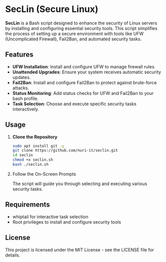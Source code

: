 # SecLin (Secure Linux)

**SecLin** is a Bash script designed to enhance the security of Linux servers by installing and configuring essential security tools. This script simplifies the process of setting up a secure environment with tools like UFW (Uncomplicated Firewall), Fail2Ban, and automated security tasks.

## Features

- **UFW Installation**: Install and configure UFW to manage firewall rules.
- **Unattended Upgrades**: Ensure your system receives automatic security updates.
- **Fail2Ban**: Install and configure Fail2Ban to protect against brute-force attacks.
- **Status Monitoring**: Add status checks for UFW and Fail2Ban to your bash profile.
- **Task Selection**: Choose and execute specific security tasks interactively.

## Usage

1. **Clone the Repository**

   ```bash
   sudo apt install git -y
   git clone https://github.com/nuri-it/seclin.git
   cd seclin
   chmod +x seclin.sh
   bash ./seclin.sh

2. Follow the On-Screen Prompts

   The script will guide you through selecting and executing various security tasks.

## Requirements

- whiptail for interactive task selection
- Root privileges to install and configure security tools

## License

This project is licensed under the MIT License - see the LICENSE file for details.
